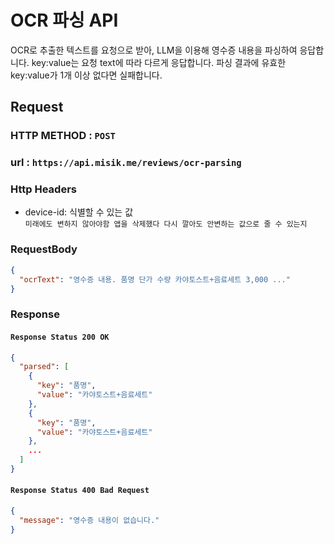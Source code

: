 # OCR 파싱 API

OCR로 추출한 텍스트를 요청으로 받아, LLM을 이용해 영수증 내용을 파싱하여 응답합니다.
key:value는 요청 text에 따라 다르게 응답합니다.
파싱 결과에 유효한 key:value가 1개 이상 없다면 실패합니다.

## Request

### HTTP METHOD : `POST`

### url : `https://api.misik.me/reviews/ocr-parsing`
### Http Headers
- device-id: 식별할 수 있는 값   
  `미래에도 변하지 않아야함 앱을 삭제했다 다시 깔아도 안변하는 값으로 줄 수 있는지`

### RequestBody

```json
{
  "ocrText": "영수증 내용. 품명 단가 수량 카야토스트+음료세트 3,000 ..."
}
```

### Response

#### `Response Status 200 OK`

```json
{
  "parsed": [
    {
      "key": "품명",
      "value": "카야토스트+음료세트"
    },
    {
      "key": "품명",
      "value": "카야토스트+음료세트"
    },
    ...
  ]
}
```

#### `Response Status 400 Bad Request`

```json
{
  "message": "영수증 내용이 없습니다."
}
```